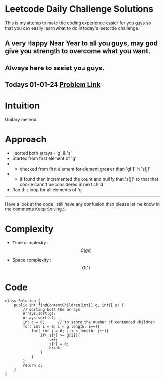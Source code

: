 # Leetcode Daily Challenge Solutions

This is my attemp to make the coding experience easier for you guys so that you can easily learn what to do in today's leetcode challenge.


## A very Happy Near Year to all you guys, may god give you strength to overcome what you want.
## Always here to assist you guys.

## Todays 01-01-24 [Problem Link](https://leetcode.com/problems/assign-cookies/description/?envType=daily-question&envId=2024-01-01)

# Intuition
<!-- Describe your first thoughts on how to solve this problem. -->
Unitary method.

# Approach
<!-- Describe your approach to solving the problem. -->
- I sorted both arrays - 'g' & 's'
- Started from first element of 'g' 
- - checked from first element for element greater than 'g[i]' in 's[j]'
- - if found then incremented the count and nullify that 's[j]' so that that cookie cann't be considered in next child
- Ran this loop for all elements of 'g'
---
Have a look at the code , still have any confusion then please let me know in the comments
Keep Solving.:)
 
# Complexity
- Time complexity : $$O(gs)$$
<!-- Add your time complexity here, e.g. $$O(n)$$ -->

- Space complexity : $$O(1)$$
<!-- Add your space complexity here, e.g. $$O(n)$$ -->

# Code
```
class Solution {
    public int findContentChildren(int[] g, int[] s) {
        // sorting both the arrays
        Arrays.sort(g);
        Arrays.sort(s);
        int c = 0;      // to store the number of contended children
        for( int i = 0; i < g.length; i++){
            for( int j = 0; j < s.length; j++){
                if( s[j] >= g[i]){
                    c++;
                    s[j] = 0;
                    break;
                }
            }
        }
        return c;
    }
}
```
